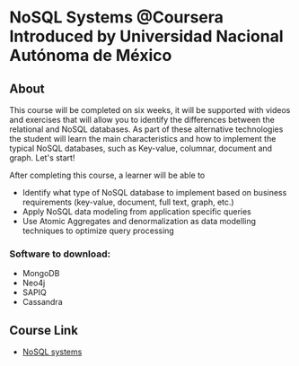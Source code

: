 # NoSQL Systems @Coursera Introduced by Universidad Nacional Autónoma de México

## About
This course will be completed on six weeks, it will be supported with videos and exercises that will allow you to identify the differences between the relational and NoSQL databases. 
As part of these alternative technologies the student will learn the main characteristics and how to implement the typical NoSQL databases, such as Key-value, columnar, document and graph. 
Let's start!

After completing this course, a learner will be able to
- Identify what type of NoSQL database to implement based on business requirements (key-value, document, full text, graph, etc.)
- Apply NoSQL data modeling from application specific queries
-	Use Atomic Aggregates and denormalization as data modelling techniques to optimize query processing

### Software to download:
- MongoDB
- Neo4j
- SAPIQ
- Cassandra

## Course Link
- [NoSQL systems](https://www.coursera.org/learn/nosql-databases?specialization=database-systems)

